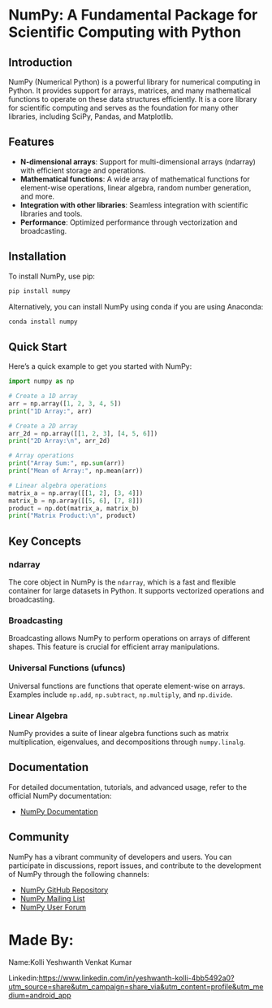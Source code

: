 # NumPy: A Fundamental Package for Scientific Computing with Python

## Introduction

NumPy (Numerical Python) is a powerful library for numerical computing in Python. It provides support for arrays, matrices, and many mathematical functions to operate on these data structures efficiently. It is a core library for scientific computing and serves as the foundation for many other libraries, including SciPy, Pandas, and Matplotlib.

## Features

- **N-dimensional arrays**: Support for multi-dimensional arrays (ndarray) with efficient storage and operations.
- **Mathematical functions**: A wide array of mathematical functions for element-wise operations, linear algebra, random number generation, and more.
- **Integration with other libraries**: Seamless integration with scientific libraries and tools.
- **Performance**: Optimized performance through vectorization and broadcasting.

## Installation

To install NumPy, use pip:

```bash
pip install numpy
```

Alternatively, you can install NumPy using conda if you are using Anaconda:

```bash
conda install numpy
```

## Quick Start

Here’s a quick example to get you started with NumPy:

```python
import numpy as np

# Create a 1D array
arr = np.array([1, 2, 3, 4, 5])
print("1D Array:", arr)

# Create a 2D array
arr_2d = np.array([[1, 2, 3], [4, 5, 6]])
print("2D Array:\n", arr_2d)

# Array operations
print("Array Sum:", np.sum(arr))
print("Mean of Array:", np.mean(arr))

# Linear algebra operations
matrix_a = np.array([[1, 2], [3, 4]])
matrix_b = np.array([[5, 6], [7, 8]])
product = np.dot(matrix_a, matrix_b)
print("Matrix Product:\n", product)
```

## Key Concepts

### ndarray

The core object in NumPy is the `ndarray`, which is a fast and flexible container for large datasets in Python. It supports vectorized operations and broadcasting.

### Broadcasting

Broadcasting allows NumPy to perform operations on arrays of different shapes. This feature is crucial for efficient array manipulations.

### Universal Functions (ufuncs)

Universal functions are functions that operate element-wise on arrays. Examples include `np.add`, `np.subtract`, `np.multiply`, and `np.divide`.

### Linear Algebra

NumPy provides a suite of linear algebra functions such as matrix multiplication, eigenvalues, and decompositions through `numpy.linalg`.

## Documentation

For detailed documentation, tutorials, and advanced usage, refer to the official NumPy documentation:

- [NumPy Documentation](https://numpy.org/doc/stable/)

## Community

NumPy has a vibrant community of developers and users. You can participate in discussions, report issues, and contribute to the development of NumPy through the following channels:

- [NumPy GitHub Repository](https://github.com/numpy/numpy)
- [NumPy Mailing List](https://mail.python.org/mailman/listinfo/numpy-discussion)
- [NumPy User Forum](https://numpy.org/numfocus/support)

# Made By:

Name:Kolli Yeshwanth Venkat Kumar

Linkedin:https://www.linkedin.com/in/yeshwanth-kolli-4bb5492a0?utm_source=share&utm_campaign=share_via&utm_content=profile&utm_medium=android_app
